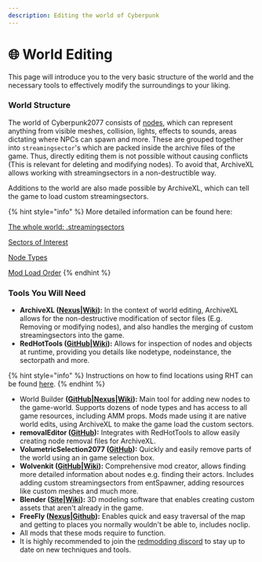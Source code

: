 ```yaml
---
description: Editing the world of Cyberpunk
---
```


# 🌐 World Editing

This page will introduce you to the very basic structure of the world and the necessary tools to effectively modify the surroundings to your liking.

### World Structure

The world of Cyberpunk2077 consists of [nodes](../../for-mod-creators-theory/references-lists-and-overviews/reference-world-sectors/reference-.streamingsector-node-types.md), which can represent anything from visible meshes, collision, lights, effects to sounds, areas dictating where NPCs can spawn and more. These are grouped together into `streamingsector`'s which are packed inside the archive files of the game. Thus, directly editing them is not possible without causing conflicts (This is relevant for deleting and modifying nodes). To avoid that, ArchiveXL allows working with streamingsectors in a non-destructible way.

Additions to the world are also made possible by ArchiveXL, which can tell the game to load custom streamingsectors.

{% hint style="info" %}
More detailed information can be found here:

[The whole world: .streamingsectors](https://wiki.redmodding.org/cyberpunk-2077-modding/for-mod-creators-theory/files-and-what-they-do/the-whole-world-.streamingsector)

[Sectors of Interest](https://wiki.redmodding.org/cyberpunk-2077-modding/for-mod-creators-theory/references-lists-and-overviews/reference-world-sectors)

[Node Types](https://wiki.redmodding.org/cyberpunk-2077-modding/for-mod-creators-theory/references-lists-and-overviews/reference-world-sectors/reference-.streamingsector-node-types)

[Mod Load Order](https://wiki.redmodding.org/wolvenkit/wolvenkit-app/usage/wolvenkit-projects#project-naming-and-mod-load-order)
{% endhint %}

### Tools You Will Need

* **ArchiveXL (**[**Nexus**](https://www.nexusmods.com/cyberpunk2077/mods/4198)**|**[**Wiki**](https://wiki.redmodding.org/cyberpunk-2077-modding/for-mod-creators-theory/core-mods-explained/archivexl)**):** In the context of world editing, ArchiveXL allows for the non-destructive modification of sector files (E.g. Removing or modifying nodes), and also handles the merging of custom streamingsectors into the game.
* **RedHotTools (**[**GitHub**](https://github.com/psiberx/cp2077-red-hot-tools)**|**[**Wiki**](https://wiki.redmodding.org/cyberpunk-2077-modding/for-mod-creators-theory/modding-tools/redhottools)**):** Allows for inspection of nodes and objects at runtime, providing you details like nodetype, nodeinstance, the sectorpath and more.

{% hint style="info" %}
Instructions on how to find locations using RHT can be found [here](https://wiki.redmodding.org/cyberpunk-2077-modding/for-mod-creators-theory/references-lists-and-overviews/reference-world-sectors/places).
{% endhint %}

* World Builder **(**[**GitHub**](https://github.com/justarandomguyintheinternet/CP77_entSpawner)**|**[**Nexus**](https://www.nexusmods.com/cyberpunk2077/mods/20660)**|**[**Wiki**](https://wiki.redmodding.org/cyberpunk-2077-modding/modding-guides/world-editing/object-spawner)**):** Main tool for adding new nodes to the game-world. Supports dozens of node types and has access to all game resources, including AMM props. Mods made using it are native world edits, using ArchiveXL to make the game load the custom sectors.
* **removalEditor (**[**GitHub**](https://github.com/justarandomguyintheinternet/CP77_removalEditor)**):** Integrates with RedHotTools to allow easily creating node removal files for ArchiveXL.
* **VolumetricSelection2077 (**[**GitHub**](https://github.com/notaspirit/VolumetricSelection2077)**):** Quickly and easily remove parts of the world using an in game selection box.
* **Wolvenkit (**[**GitHub**](https://github.com/WolvenKit/WolvenKit)**|**[**Wiki**](https://wiki.redmodding.org/wolvenkit)**):** Comprehensive mod creator, allows finding more detailed information about nodes e.g. finding their actors. Includes adding custom streamingsectors from entSpawner, adding resources like custom meshes and much more.
* **Blender (**[**Site**](https://www.blender.org/download/)**|**[**Wiki**](https://wiki.redmodding.org/cyberpunk-2077-modding/for-mod-creators-theory/3d-modelling/blender-getting-started)**):** 3D modeling software that enables creating custom assets that aren't already in the game.
* **FreeFly (**[**Nexus**](https://www.nexusmods.com/cyberpunk2077/mods/780)**|**[**Github**](https://github.com/justarandomguyintheinternet/CP77_FreeFly)**):** Enables quick and easy traversal of the map and getting to places you normally wouldn't be able to, includes noclip.
* All mods that these mods require to function.
* It is highly recommended to join the [redmodding discord](https://discord.gg/redmodding) to stay up to date on new techniques and tools.
